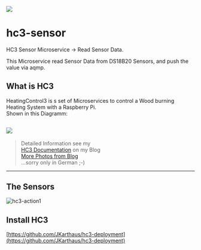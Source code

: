 ![](https://joern-karthaus.de/heatingControl/img/hc3logo-small.png)
# hc3-sensor
HC3 Sensor Microservice -> Read Sensor Data.

This Microservice read Sensor Data from DS18B20 Sensors, and push the value via aqmp.

## What is HC3
HeatingControl3 is s set of Microservices to control a Wood burning
Heating System with a Raspberry Pi.  
Shown in this Diagramm:

![](https://joern-karthaus.de/heatingControl/img/useCase.png)
---
>Detailed Information see my   
>[HC3 Documentation](https://joern-karthaus.de/heatingControl/heatingControl3.html) on my Blog  
>[More Photos from Blog](https://joern-karthaus.de/heatingControl/hc3images.html)  
...sorry only in German ;-)
---

## The Sensors 
![hc3-action1](https://joern-karthaus.de/heatingControl/img/hc3-12.jpg)

## Install HC3

[https://github.com/JKarthaus/hc3-deployment](https://github.com/JKarthaus/hc3-deployment)